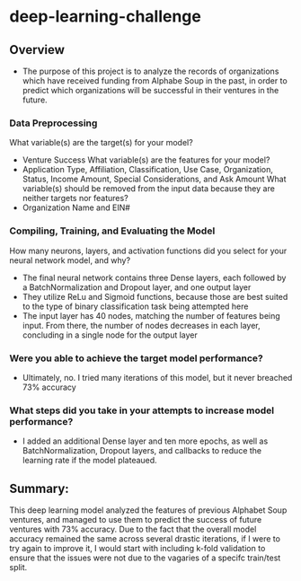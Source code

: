# deep-learning-challenge

## Overview
- The purpose of this project is to analyze the records of organizations which have received funding from Alphabe Soup in the past,
in order to predict which organizations will be successful in their ventures in the future.


### Data Preprocessing
What variable(s) are the target(s) for your model?
- Venture Success
What variable(s) are the features for your model?
- Application Type, Affiliation, Classification, Use Case, Organization, Status, Income Amount, Special Considerations, and Ask Amount
What variable(s) should be removed from the input data because they are neither targets nor features?
- Organization Name and EIN#

### Compiling, Training, and Evaluating the Model
How many neurons, layers, and activation functions did you select for your neural network model, and why?
- The final neural network contains three Dense layers, each followed by a BatchNormalization and Dropout layer, and one output layer
- They utilize ReLu and Sigmoid functions, because those are best suited to the type of binary classification task being attempted here
- The input layer has 40 nodes, matching the number of features being input. From there, the number of nodes decreases in each layer, concluding in a single node for the output layer

### Were you able to achieve the target model performance?
- Ultimately, no. I tried many iterations of this model, but it never breached 73% accuracy

### What steps did you take in your attempts to increase model performance?
- I added an additional Dense layer and ten more epochs, as well as BatchNormalization, Dropout layers, and callbacks to reduce the learning rate if the model plateaued. 

## Summary: 
This deep learning model analyzed the features of previous Alphabet Soup ventures, and managed to use them to predict the success of future ventures with 73% accuracy. Due to the fact that the overall model accuracy remained the same across several drastic iterations, if I were to try again to improve it, I would start with including k-fold validation to ensure that the issues were not due to the vagaries of a specifc train/test split.
